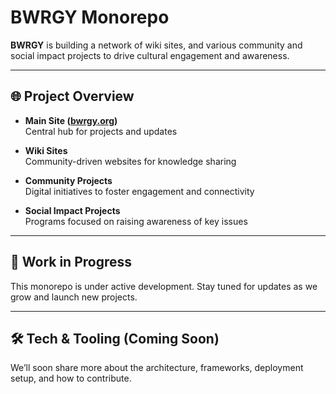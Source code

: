 # BWRGY Monorepo

**BWRGY** is building a network of wiki sites, and various community and social impact projects to drive cultural engagement and awareness.

---

## 🌐 Project Overview

- **Main Site ([bwrgy.org](https://bwrgy.org))**  
  Central hub for projects and updates

- **Wiki Sites**  
  Community-driven websites for knowledge sharing

- **Community Projects**  
  Digital initiatives to foster engagement and connectivity

- **Social Impact Projects**  
  Programs focused on raising awareness of key issues

---

## 🚧 Work in Progress

This monorepo is under active development. Stay tuned for updates as we grow and launch new projects.

---

## 🛠️ Tech & Tooling (Coming Soon)

We’ll soon share more about the architecture, frameworks, deployment setup, and how to contribute.
